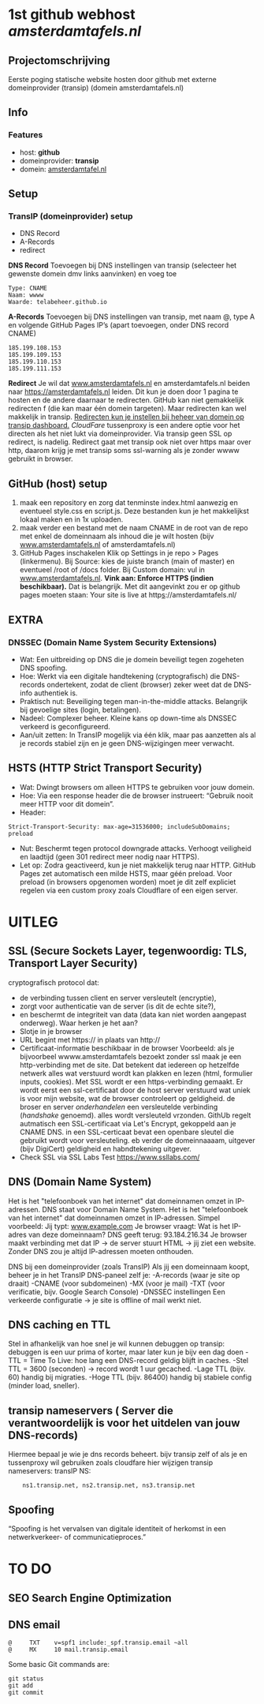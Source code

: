 # 1st github webhost _amsterdamtafels.nl_

## Projectomschrijving
Eerste poging statische website hosten door github met externe domeinprovider (transip) (domein amsterdamtafels.nl)

## Info

### Features
- host: **github**
- domeinprovider: __transip__
- domein: <ins>amsterdamtafel.nl</ins>

## Setup

### TransIP (domeinprovider) setup
- DNS Record
- A-Records 
- redirect

**DNS Record**
Toevoegen bij DNS instellingen van transip (selecteer het gewenste domein dmv links aanvinken) en voeg toe
```
Type: CNAME
Naam: wwww
Waarde: telabeheer.github.io
```

**A-Records** 
Toevoegen bij DNS instellingen van transip, met naam @, type A en volgende GitHub Pages IP’s (apart toevoegen, onder DNS record CNAME)
```
185.199.108.153
185.199.109.153
185.199.110.153
185.199.111.153
````
**Redirect**
Je wil dat www.amsterdamtafels.nl en amsterdamtafels.nl beiden naar https://amsterdamtafels.nl leiden. Dit kun je doen door 1 pagina 
te hosten en de andere daarnaar te redirecten. GitHub kan niet gemakkelijk redirecten f (die kan maar één domein targeten).
Maar redirecten kan wel makkelijk in transip. <ins>Redirecten kun je instellen bij heheer van domein op transip dashboard.</ins>
_CloudFare_ tussenproxy is een andere optie voor het directen als het niet lukt via domeinprovider. Via transip geen SSL op redirect, is nadelig. Redirect gaat met transip ook niet over https maar over http, daarom krijg je
met transip soms ssl-warning als je zonder wwww gebruikt in browser.

## GitHub (host) setup
1) maak een repository en zorg dat tenminste index.html aanwezig en eventueel style.css en script.js. Deze bestanden kun je het makkelijkst lokaal maken en in 1x uploaden.
2) maak verder een bestand met de naam CNAME in de root van de repo met enkel de domeinnaam als inhoud die je wilt hosten (bijv www.amsterdamtafels.nl of amsterdamtafels.nl)
3) GitHub Pages inschakelen
Klik op Settings in je repo > Pages (linkermenu).
Bij Source: kies de juiste branch (main of master) en eventueel /root of /docs folder.
Bij Custom domain: vul in www.amsterdamtafels.nl.
**Vink aan: Enforce HTTPS (indien beschikbaar).** Dat is belangrijk. Met dit aangevinkt zou er op github pages moeten staan: Your site is live at http<ins>s</ins>://amsterdamtafels.nl/

## EXTRA
### DNSSEC (Domain Name System Security Extensions)
- Wat: Een uitbreiding op DNS die je domein beveiligt tegen zogeheten DNS spoofing.
- Hoe: Werkt via een digitale handtekening (cryptografisch) die DNS-records ondertekent, zodat de client (browser) zeker weet dat de DNS-info authentiek is.
- Praktisch nut: Beveiliging tegen man-in-the-middle attacks. Belangrijk bij gevoelige sites (login, betalingen).
- Nadeel: Complexer beheer. Kleine kans op down-time als DNSSEC verkeerd is geconfigureerd.
- Aan/uit zetten: In TransIP mogelijk via één klik, maar pas aanzetten als al je records stabiel zijn en je geen DNS-wijzigingen meer verwacht.

## HSTS (HTTP Strict Transport Security)
- Wat: Dwingt browsers om alleen HTTPS te gebruiken voor jouw domein.
- Hoe: Via een response header die de browser instrueert: “Gebruik nooit meer HTTP voor dit domein”.
- Header:
```
Strict-Transport-Security: max-age=31536000; includeSubDomains; preload
```
- Nut: Beschermt tegen protocol downgrade attacks. Verhoogt veiligheid en laadtijd (geen 301 redirect meer nodig naar HTTPS).
- Let op: Zodra geactiveerd, kun je niet makkelijk terug naar HTTP.
GitHub Pages zet automatisch een milde HSTS, maar géén preload. Voor preload (in browsers opgenomen worden) moet je dit zelf expliciet regelen via een custom proxy zoals Cloudflare of een eigen server.

# UITLEG 
## SSL (Secure Sockets Layer, tegenwoordig: TLS, Transport Layer Security)
cryptografisch protocol dat:
- de verbinding tussen client en server versleutelt (encryptie),
- zorgt voor authenticatie van de server (is dit de echte site?),
- en beschermt de integriteit van data (data kan niet worden aangepast onderweg).
Waar herken je het aan?
- Slotje in je browser
- URL begint met https:// in plaats van http://
- Certificaat-informatie beschikbaar in de browser
Voorbeeld:
als je bijvoorbeel wwww.amsterdamtafels bezoekt zonder ssl maak je een http-verbinding met de site. Dat betekent dat iedereen op hetzelfde netwerk alles wat verstuurd wordt kan plakken en lezen (html, formulier inputs, cookies). Met SSL wordt er een https-verbinding gemaakt. Er wordt eerst een ssl-certificaat door de host server verstuurd wat uniek is voor mijn website, wat de browser controleert op geldigheid. de broser en server _onderhandelen_ een versleutelde verbinding (_handshake_ genoemd). alles wordt versleuteld vrzonden. GithUb regelt autmatisch een SSL-certificaat via Let's Encrypt, gekoppeld aan je CNAME DNS. in een SSL-certicaat  bevat een openbare sleutel die gebruikt wordt voor versleuteling. eb verder de domeinnaaaam, uitgever (bijv DigiCert) geldigheid en habndtekening uitgever.
- Check SSL via SSL Labs Test https://www.ssllabs.com/

## DNS (Domain Name System)
Het is het "telefoonboek van het internet" dat domeinnamen omzet in IP-adressen.
DNS staat voor Domain Name System.
Het is het "telefoonboek van het internet" dat domeinnamen omzet in IP-adressen.
Simpel voorbeeld:
Jij typt: www.example.com
Je browser vraagt: Wat is het IP-adres van deze domeinnaam?
DNS geeft terug: 93.184.216.34
Je browser maakt verbinding met dat IP → de server stuurt HTML → jij ziet een website.
Zonder DNS zou je altijd IP-adressen moeten onthouden.

DNS bij een domeinprovider (zoals TransIP)
Als jij een domeinnaam koopt, beheer je in het TransIP DNS-paneel zelf je:
-A-records (waar je site op draait)
-CNAME (voor subdomeinen)
-MX (voor je mail)
-TXT (voor verificatie, bijv. Google Search Console)
-DNSSEC instellingen
Een verkeerde configuratie → je site is offline of mail werkt niet.

 ## DNS caching en TTL
 Stel in afhankelijk van hoe snel je wil kunnen debuggen op transip: debuggen is een uur prima of korter, maar later kun je bijv een dag doen
-TTL = Time To Live: hoe lang een DNS-record geldig blijft in caches.
-Stel TTL = 3600 (seconden) → record wordt 1 uur gecached.
-Lage TTL (bijv. 60) handig bij migraties.
-Hoge TTL (bijv. 86400) handig bij stabiele config (minder load, sneller).

## transip nameservers (	Server die verantwoordelijk is voor het uitdelen van jouw DNS-records)
Hiermee bepaal je wie je dns records beheert. bijv transip zelf of als je en tussenproxy wil gebruiken zoals cloudfare hier wijzigen
transip nameservers: transIP NS:
```
	ns1.transip.net, ns2.transip.net, ns3.transip.net
```
## Spoofing
“Spoofing is het vervalsen van digitale identiteit of herkomst in een netwerkverkeer- of communicatieproces.”

# TO DO
## SEO Search Engine Optimization
## DNS email
```
@     TXT    v=spf1 include:_spf.transip.email ~all
@     MX     10 mail.transip.email
```

Some basic Git commands are:
```
git status
git add
git commit
```

